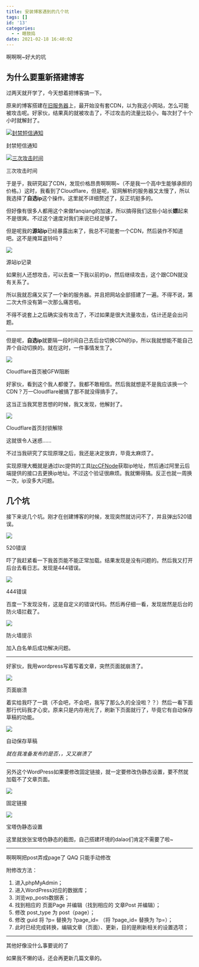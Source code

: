 ```yaml
---
title: 安装博客遇到的几个坑
tags: []
id: '13'
categories:
  - - 瞎鼓捣
date: 2021-02-18 16:40:02
---
```


啊啊啊~好大的坑

## 为什么要重新搭建博客

过两天就开学了，今天想着把博客搞一下。

原来的博客搭建在[旧服务器](http://149.129.83.207/)上，最开始没有套CDN，以为我这小网站，怎么可能被攻击呢。好家伙，结果真的就被攻击了，不过攻击的流量比较小，每次封了十个小时就解封了。

[![封禁短信通知](https://blog.imwcr.cn/wp-content/uploads/2021/02/image-1024x686.png)](https://blog.imwcr.cn/wp-content/uploads/2021/02/image.png)

封禁短信通知

[![三次攻击时间](https://blog.imwcr.cn/wp-content/uploads/2021/02/image-1.png)](https://blog.imwcr.cn/wp-content/uploads/2021/02/image-1.png)

三次攻击时间

于是乎，我研究起了CDN，发现价格昂贵啊啊啊~（不是我一个高中生能够承担的价格。）这时，我看到了Cloudflare，但是呢，官网解析的服务器又太慢了，所以我选择了**自选ip**这个操作。这里就不详细赘述了，反正坑挺多的。

但好像有很多人都用这个来做fanqiang的加速，所以搞得我们这些小站长**嫖**起来不是很爽。不过这个速度对我们来说已经足够了。

但是呢我的**源站ip**已经暴露出来了，我总不可能套一个CDN，然后装作不知道吧。这不是掩耳盗铃吗？

[![](https://blog.imwcr.cn/wp-content/uploads/2021/02/image-5.png)](https://blog.imwcr.cn/wp-content/uploads/2021/02/image-5.png)

源站ip记录

如果别人还想攻击，可以去查一下我以前的ip，然后继续攻击，这个跟CDN就没有关系了。

所以我就忍痛又买了一个新的服务器。并且把网站全部搭建了一遍。不得不说，第二次大件没有第一次那么痛苦啦。

不得不说套上之后确实没有攻击了，不过如果是很大流量攻击，估计还是会出问题。

* * *

但是呢，**自选ip**就要隔一段时间自己去后台切换CDN的ip，所以我就想能不能自己弄个自动切换的。就在这时，一件事情发生了。

[![](https://blog.imwcr.cn/wp-content/uploads/2021/02/image-6.png)](https://blog.imwcr.cn/wp-content/uploads/2021/02/image-6.png)

Cloudflare首页被GFW阻断

好家伙，看到这个我人都傻了。我都不敢相信。然后我就想是不是我应该换一个CDN？万一Cloudflare被搞了那不就没得搞手了。

这当正当我冥思苦想的时候，我又发现，他解封了。

[![](https://blog.imwcr.cn/wp-content/uploads/2021/02/image-7.png)](https://blog.imwcr.cn/wp-content/uploads/2021/02/image-7.png)

Cloudflare首页封锁解除

这就很令人迷惑……

不过当我研究了实现原理之后，我还是决定放弃，毕竟太麻烦了。

实现原理大概就是通过lzc提供的工具[lzcCFNode](https://www.lzc256.com/go/lzcCFNode/)获取ip地址，然后通过阿里云后端提供的接口去更换ip地址。不过这个验证很麻烦。我就懒得搞。反正也就一周换一次，ip没多大问题。

## 几个坑

接下来说几个坑。刚才在创建博客的时候，发现突然就访问不了，并且弹出520错误。

[![](https://blog.imwcr.cn/wp-content/uploads/2021/02/image-2-1024x698.png)](https://blog.imwcr.cn/wp-content/uploads/2021/02/image-2.png)

520错误

吓了我赶紧看一下我首页能不能正常加载。结果发现是没有问题的。然后我又打开后台去看日志。发现是444错误。

[![](https://blog.imwcr.cn/wp-content/uploads/2021/02/image-3.png)](https://blog.imwcr.cn/wp-content/uploads/2021/02/image-3.png)

444错误

百度一下发现没有，这是自定义的错误代码。然后再仔细一看，发现居然是后台的防火墙拦截了。

[![](https://blog.imwcr.cn/wp-content/uploads/2021/02/image-4.png)](https://blog.imwcr.cn/wp-content/uploads/2021/02/image-4.png)

防火墙提示

加入白名单后成功解决问题。

* * *

好家伙，我用wordpress写着写着文章，突然页面就崩溃了。

[![](https://blog.imwcr.cn/wp-content/uploads/2021/02/image-8-1024x774.png)](https://blog.imwcr.cn/wp-content/uploads/2021/02/image-8.png)

页面崩溃

着实给我吓了一跳（不会吧，不会吧，我写了那么久的全没啦？？）然后一看下面那行代码我才心安。原来只是内存用光了，刷新下页面就行了，毕竟它有自动保存草稿的功能。

[![](https://blog.imwcr.cn/wp-content/uploads/2021/02/image-9.png)](https://blog.imwcr.cn/wp-content/uploads/2021/02/image-9.png)

自动保存草稿

_就在我准备发布的是否，，又又崩溃了_

* * *

另外这个WordPress如果要修改固定链接，就一定要修改伪静态设置，要不然就加载不了文章页面。

[![](https://blog.imwcr.cn/wp-content/uploads/2021/02/image-11-1024x489.png)](https://blog.imwcr.cn/wp-content/uploads/2021/02/image-11.png)

固定链接

[![](https://blog.imwcr.cn/wp-content/uploads/2021/02/image-12.png)](https://blog.imwcr.cn/wp-content/uploads/2021/02/image-12.png)

宝塔伪静态设置

这里就放张宝塔伪静态的截图，自己搭建环境的dalao们肯定不需要了啦~

* * *

啊啊啊把post弄成page了 QAQ 只能手动修改

附修改方法：

1.  进入phpMyAdmin；
2.  进入WordPress对应的数据库；
3.  浏览wp\_posts数据表；
4.  找到相应的 页面Page 并编辑（找到相应的 文章Post 并编辑）；
5.  修改 post\_type 为 post（page）；
6.  修改 guid 将 ?p= 替换为 ?page\_id= （将 ?page\_id= 替换为 ?p=）；
7.  此时已经完成转换，编辑文章（页面）、更新，目的是刷新相关的设置选项；

* * *

其他好像没什么事要说的了

如果我不懒的话，还会再更新几篇文章的。